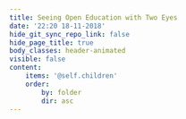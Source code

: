 ```yaml
---
title: Seeing Open Education with Two Eyes
date: '22:20 18-11-2018'
hide_git_sync_repo_link: false
hide_page_title: true
body_classes: header-animated
visible: false
content:
    items: '@self.children'
    order:
        by: folder
        dir: asc
---
```

